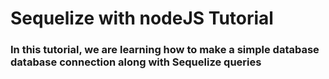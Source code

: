 # Sequelize with nodeJS Tutorial
 ### In this tutorial, we are learning how to make a simple database database connection along with Sequelize queries
